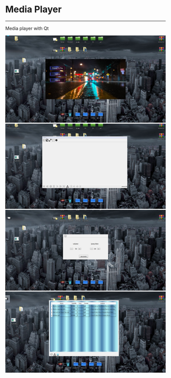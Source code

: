 <h1>Media Player</h1>

  <hr>

<p>
Media player with Qt <br>
</p>


<img src="https://github.com/MohammadOshkooh/mediaPlayer/blob/master/static/image/1.jpg?raw=true" alt="MediaPlayer">

<img src="https://github.com/MohammadOshkooh/mediaPlayer/blob/master/static/image/2.jpg?raw=true" alt="MediaPlayer">

<img src="https://github.com/MohammadOshkooh/mediaPlayer/blob/master/static/image/3.jpg?raw=true" alt="MediaPlayer">

<img src="https://github.com/MohammadOshkooh/mediaPlayer/blob/master/static/image/4.jpg?raw=true" alt="MediaPlayer">

